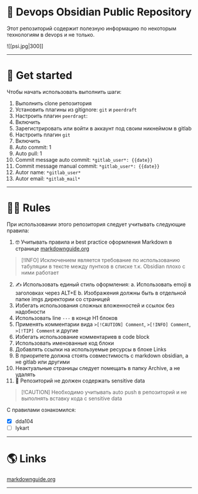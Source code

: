 # 🐶 Devops Obsidian Public Repository

Этот репозиторий содержит полезную информацию по некоторым технологиям в devops и не только.

![[psi.jpg|300]]

---

# 🚀 Get started

Чтобы начать использовать выполнить шаги:

1. Выполнить clone репозитория
2. Установить плагины из gitignore: `git` и `peerdraft`
3. Настроить плагин `peerdragt`:
  1. Включить
  2. Зарегистрировать или войти в аккаунт под своим никнеймом в gitlab
4. Настроить плагин `git`
  1. Включить
  2. Auto commit: 1
  3. Auto pull: 1
  4. Commit message auto commit: `*gitlab_user*: {{date}}`
  5. Commit message manual commit: `*gitlab_user*: {{date}}`
  6. Autor name: `*gitlab_user*`
  7. Autor email: `*gitlab_mail*`

---

# 👩‍🏫 Rules

При использовании этого репозитория следует учитывать следующие правила:

1. 🤓 Учитывать правила и best practice оформления Markdown в странице [markdownguide.org](https://www.markdownguide.org/basic-syntax/)

> [!INFO] Исключением является требование по использованию табуляции в тексте между пунтков в списке т.к. Obsidian плохо с ними работает

2. ✍️ Использовать единый стиль оформления:
  a. Использовать emoji в заголовках через ALT+E
  b. Изображения должны быть в отдельной папке imgs директории со страницей
  3. Избегать использования сложных вложенностей и ссылок без надобности
  4. Использовать line `---` в конце H1 блоков
  5. Применять комментарии вида `>[!CAUTION] Comment`, `>[!INFO] Comment`, `>[!TIP] Comment` и другие
  6. Избегать использование комментариев в code block
  7. Использовать именованные код блоки
  8. Добавлять ссылки на используемые ресурсы в блоке Links
  9. В приоритете должна стоять совместимость с markdown obsidian, а не gitlab или другими
3. Неактуальные страницы следует помещать в папку Archive, а не удалять
4. 🚧 Репозиторий не должен содержать sensitive data

> [!CAUTION] Необходимо учитывать auto push в репозиторий и не выполнять вставку кода с sensitive data

С правилами ознакомился:

- [x] dda104
- [ ] lykart

---

# 🌎 Links

[markdownguide.org](https://www.markdownguide.org/basic-syntax/)

---
